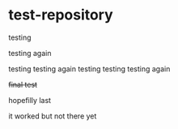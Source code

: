 # test-repository
testing

testing again

testing testing again
testing testing testing again

~~final test~~

hopefilly last

it worked but not there yet
